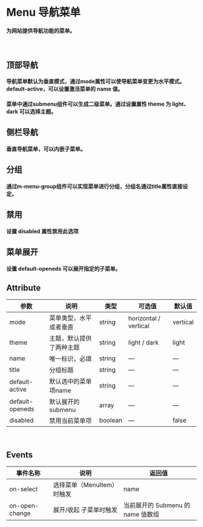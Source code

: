 <script setup>
import demo1 from './demo1.vue'
import demo2 from './demo2.vue'
import demo3 from './demo3.vue'
import demo4 from './demo4.vue'
import demo5 from './demo5.vue'
import preview from '@/components/preview.vue'
</script>

# Menu 导航菜单

#### 为网站提供导航功能的菜单。

<br/>

## 顶部导航
#### 导航菜单默认为垂直模式，通过mode属性可以使导航菜单变更为水平模式。default-active，可以设置激活菜单的 name 值。
#### 菜单中通过submenu组件可以生成二级菜单。通过设置属性 theme 为 light、dark 可以选择主题。
<div class="source">
  <demo1/>
</div>
<preview compName="menu" demoName="demo1"/>


## 侧栏导航 
#### 垂直导航菜单，可以内嵌子菜单。
<div class="source">
  <demo2/>
</div>
<preview compName="menu" demoName="demo2"/>


## 分组
#### 通过m-menu-group组件可以实现菜单进行分组，分组名通过title属性直接设定。
<div class="source">
  <demo3/>
</div>
<preview compName="menu" demoName="demo3"/>


## 禁用
#### 设置 disabled 属性禁用此选项
<div class="source">
  <demo4/>
</div>
<preview compName="menu" demoName="demo4"/>


## 菜单展开
#### 设置 default-openeds 可以展开指定的子菜单。
<div class="source">
  <demo5/>
</div>
<preview compName="menu" demoName="demo5"/>


## Attribute
| 参数              | 说明                         | 类型       | 可选值                  | 默认值     |
|----------------   |-------------------------    |----------  |----------------------   |--------   |
| mode              | 菜单类型，水平或者垂直        | string     | horizontal / vertical   | vertical  |
| theme             | 主题，默认提供了两种主题      | string     | light / dark             | light    |
| name              | 唯一标识，必填               | string     | —                        | —        |
| title             | 分组标题                     | string     | —                         | —        |
| default-active    | 默认选中的菜单项name          | string     | —                         | —        |
| default-openeds   | 默认展开的submenu             | array      | —                         | —        |
| disabled          | 禁用当前菜单项                | boolean    |   —                       | false    |

<br/>

## Events
| 事件名称         | 说明                      | 	返回值                           |
|---------------  |-------------------------  |----------------------------       |
| on-select       | 选择菜单（MenuItem）时触发 | 	name                              |
| on-open-change  | 展开/收起 子菜单时触发     |  当前展开的 Submenu 的 name 值数组  |

<br/>